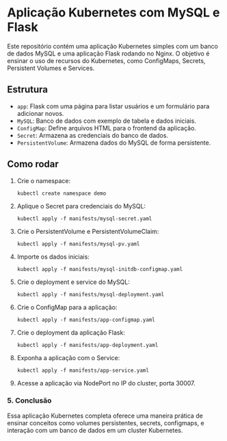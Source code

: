 # Aplicação Kubernetes com MySQL e Flask

Este repositório contém uma aplicação Kubernetes simples com um banco de dados MySQL e uma aplicação Flask rodando no Nginx. O objetivo é ensinar o uso de recursos do Kubernetes, como ConfigMaps, Secrets, Persistent Volumes e Services.

## Estrutura

- `app`: Flask com uma página para listar usuários e um formulário para adicionar novos.
- `MySQL`: Banco de dados com exemplo de tabela e dados iniciais.
- `ConfigMap`: Define arquivos HTML para o frontend da aplicação.
- `Secret`: Armazena as credenciais do banco de dados.
- `PersistentVolume`: Armazena dados do MySQL de forma persistente.

## Como rodar

1. Crie o namespace:

   ```
   kubectl create namespace demo
   ```

2. Aplique o Secret para credenciais do MySQL:

    ```
    kubectl apply -f manifests/mysql-secret.yaml
    ```

3. Crie o PersistentVolume e PersistentVolumeClaim:

    ```
    kubectl apply -f manifests/mysql-pv.yaml
    ```

4. Importe os dados iniciais:

    ```
    kubectl apply -f manifests/mysql-initdb-configmap.yaml
    ```

5. Crie o deployment e service do MySQL:

    ```
    kubectl apply -f manifests/mysql-deployment.yaml
    ```

6. Crie o ConfigMap para a aplicação:

    ```
    kubectl apply -f manifests/app-configmap.yaml
    ```

7. Crie o deployment da aplicação Flask:

    ```
    kubectl apply -f manifests/app-deployment.yaml
    ```

8. Exponha a aplicação com o Service:

    ```
    kubectl apply -f manifests/app-service.yaml
    ```

9. Acesse a aplicação via NodePort no IP do cluster, porta 30007.

### 5. Conclusão

Essa aplicação Kubernetes completa oferece uma maneira prática de ensinar conceitos como volumes persistentes, secrets, configmaps, e interação com um banco de dados em um cluster Kubernetes.